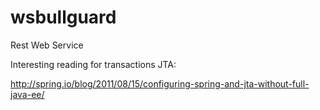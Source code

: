 wsbullguard
===========

Rest Web Service


Interesting reading for transactions JTA:

http://spring.io/blog/2011/08/15/configuring-spring-and-jta-without-full-java-ee/